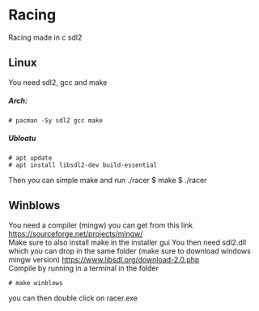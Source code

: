 # Racing
Racing made in c sdl2  

## Linux
You need sdl2, gcc and make
##### Arch:
    # pacman -Sy sdl2 gcc make
##### Ubloatu
    # apt update
    # apt install libsdl2-dev build-essential
Then you can simple make and run ./racer
    $ make
    $ ./racer
## Winblows
You need a compiler (mingw) you can get from this link  
https://sourceforge.net/projects/mingw/  
Make sure to also install make in the installer gui
You then need sdl2.dll which you can drop in the same folder (make sure to download windows mingw version)
https://www.libsdl.org/download-2.0.php  
Compile by running in a terminal in the folder  

    # make winblows
you can then double click on racer.exe
